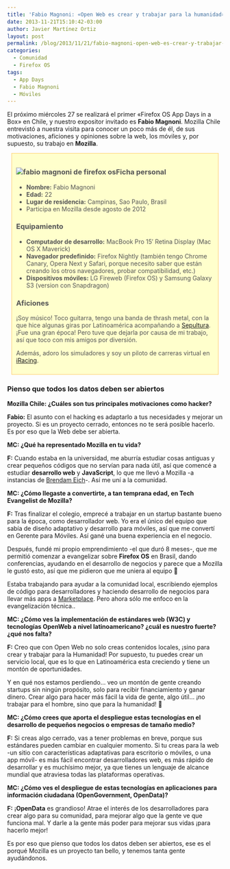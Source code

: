```yaml
---
title: 'Fabio Magnoni: «Open Web es crear y trabajar para la humanidad»'
date: 2013-11-21T15:10:42-03:00
author: Javier Martínez Ortiz
layout: post
permalink: /blog/2013/11/21/fabio-magnoni-open-web-es-crear-y-trabajar-para-la-humanidad/
categories:
  - Comunidad
  - Firefox OS
tags:
  - App Days
  - Fabio Magnoni
  - Móviles
---
```

El próximo miércoles 27 se realizará el primer «Firefox OS App Days in a Box»</a> en Chile, y nuestro expositor invitado es **Fabio Magnoni**. Mozilla Chile entrevistó a nuestra visita para conocer un poco más de él, de sus motivaciones, aficiones y opiniones sobre la web, los móviles y, por supuesto, su trabajo en **Mozilla**.  
<!--more-->

<div id="destacado" style="color: #555555; background-color: #ffffcc; border: solid 1px #ffcc66; padding: 10px; margin: 10px;">
  <h3>
    <img class="alignright size-medium wp-image-282" alt="fabio magnoni de firefox os" src="/images/2013/11/Fabio-Magnoni-252x194.jpg" width="252" height="194" data-id="282" srcset="/images/2013/11/Fabio-Magnoni-252x194.jpg 252w, /images/2013/11/Fabio-Magnoni.jpg 406w" sizes="(max-width: 252px) 100vw, 252px" />Ficha personal
  </h3>
  
  <ul>
    <li>
      <strong>Nombre:</strong> Fabio Magnoni
    </li>
    <li>
      <strong>Edad:</strong> 22
    </li>
    <li>
      <strong>Lugar de residencia:</strong> Campinas, Sao Paulo, Brasil
    </li>
    <li>
      Participa en Mozilla desde agosto de 2012
    </li>
  </ul>
  
  <h3>
    Equipamiento
  </h3>
  
  <ul>
    <li>
      <strong>Computador de desarrollo:</strong> MacBook Pro 15&#8242; Retina Display (Mac OS X Maverick)
    </li>
    <li>
      <strong>Navegador predefinido:</strong> Firefox Nightly (también tengo Chrome Canary, Opera Next y Safari, porque necesito saber que están creando los otros navegadores, probar compatibilidad, etc.)
    </li>
    <li>
      <strong>Dispositivos móviles:</strong> LG Fireweb (Firefox OS) y Samsung Galaxy S3 (version con Snapdragon)
    </li>
  </ul>
  
  <h3>
    Aficiones
  </h3>
  
  <p>
    ¡Soy músico! Toco guitarra, tengo una banda de thrash metal, con la que hice algunas giras por Latinoamérica acompañando a <a href="https://es.wikipedia.org/wiki/Sepultura_(banda)‎" target="_blank">Sepultura</a>. ¡Fue una gran época! Pero tuve que dejarla por causa de mi trabajo, así que toco con mis amigos por diversión.
  </p>
  
  <p>
    Además, adoro los simuladores y soy un piloto de carreras virtual en <a href="http://www.iracing.com" target="_blank">iRacing</a>.
  </p>
</div>

### Pienso que todos los datos deben ser abiertos

**Mozilla Chile: ¿Cuáles son tus principales motivaciones como hacker?**

**Fabio:** El asunto con el hacking es adaptarlo a tus necesidades y mejorar un proyecto. Si es un proyecto cerrado, entonces no te será posible hacerlo. Es por eso que la Web debe ser abierta.

**MC: ¿Qué ha representado Mozilla en tu vida?**

**F:** Cuando estaba en la universidad, me aburría estudiar cosas antiguas y crear pequeños códigos que no servían para nada útil, así que comencé a estudiar **desarrollo web** y **JavaScript**, lo que me llevó a Mozilla -a instancias de <a href="https://brendaneich.com/" target="_blank">Brendam Eich</a>-. Así me uní a la comunidad.

**MC: ¿Cómo llegaste a convertirte, a tan temprana edad, en Tech Evangelist de Mozilla?**

**F:** Tras finalizar el colegio, emprecé a trabajar en un startup bastante bueno para la época, como desarrollador web. Yo era el único del equipo que sabía de diseño adaptativo y desarrollo para móviles, así que me convertí en Gerente para Móviles. Así gané una buena experiencia en el negocio.

Después, fundé mi propio emprendimiento -el que duró 8 meses-, que me permitió comenzar a evangelizar sobre **Firefox OS** en Brasil, dando conferencias, ayudando en el desarrollo de negocios y parece que a Mozilla le gustó esto, así que me pidieron que me uniera al equipo 🙂

Estaba trabajando para ayudar a la comunidad local, escribiendo ejemplos de código para desarrolladores y haciendo desarrollo de negocios para llevar más apps a <a href="https://marketplace.firefox.com/" target="_blank">Marketplace</a>. Pero ahora sólo me enfoco en la evangelización técnica..

**MC: ¿Cómo ves la implementación de estándares web (W3C) y tecnologías OpenWeb a nivel latinoamericano? ¿cuál es nuestro fuerte? ¿qué nos falta?**

**F:** Creo que con Open Web no solo creas contenidos locales, ¡sino para crear y trabajar para la Humanidad! Por supuesto, tu puedes crear un servicio local, que es lo que en Latinoamérica esta creciendo y tiene un montón de oportunidades.

Y en qué nos estamos perdiendo&#8230; veo un montón de gente creando startups sin ningún propósito, solo para recibir financiamiento y ganar dinero. Crear algo para hacer más fácil la vida de gente, algo útil&#8230; ¡no trabajar para el hombre, sino que para la humanidad! 🙂

**MC: ¿Cómo crees que aporta el despliegue estas tecnologías en el desarrollo de pequeños negocios o empresas de tamaño medio?**

**F:** Si creas algo cerrado, vas a tener problemas en breve, porque sus estándares pueden cambiar en cualquier momento. Si tu creas para la web -un sitio con características adaptativas para escritorio o móviles, o una app móvil- es más fácil encontrar desarrolladores web, es más rápido de desarrollar y es muchísimo mejor, ya que tienes un lenguaje de alcance mundial que atraviesa todas las plataformas operativas.

**MC: ¿Cómo ves el despliegue de estas tecnologías en aplicaciones para información ciudadana (OpenGovernment, OpenData)?**

**F:** ¡**OpenData** es grandioso! Atrae el interés de los desarrolladores para crear algo para su comunidad, para mejorar algo que la gente ve que funciona mal. Y darle a la gente más poder para mejorar sus vidas ¡para hacerlo mejor!

Es por eso que pienso que todos los datos deben ser abiertos, ese es el porqué Mozilla es un proyecto tan bello, y tenemos tanta gente ayudándonos.
